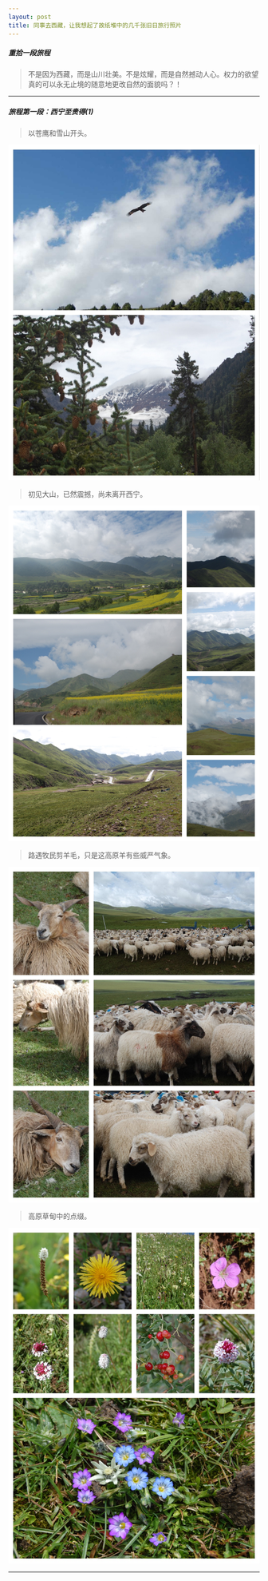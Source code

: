 ```yaml
---
layout: post
title: 同事去西藏，让我想起了故纸堆中的几千张旧日旅行照片
---
```


##### 重拾一段旅程
> 不是因为西藏，而是山川壮美。不是炫耀，而是自然撼动人心。权力的欲望真的可以永无止境的随意地更改自然的面貌吗？！

---

##### 旅程第一段：西宁至贵得(1)
> 以苍鹰和雪山开头。

![image description](/asset/xizang/1-hawk_snowmountain.jpg)

> 初见大山，已然震撼，尚未离开西宁。

![image description](/asset/xizang/1-xining_moutains.jpg)

> 路遇牧民剪羊毛，只是这高原羊有些威严气象。 

![image description](/asset/xizang/1-goat_highlander.jpg)

> 高原草甸中的点缀。

![image description](/asset/xizang/1-flowers_xining.jpg)

---



